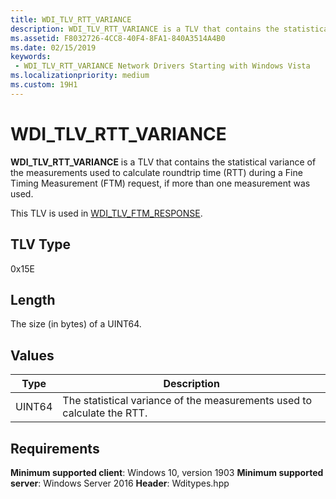 ```yaml
---
title: WDI_TLV_RTT_VARIANCE
description: WDI_TLV_RTT_VARIANCE is a TLV that contains the statistical variance of the measurements used to calculate roundtrip time (RTT) during a Fine Timing Measurement (FTM) request, if more than one measurement was used. 
ms.assetid: F8032726-4CC8-40F4-8FA1-840A3514A4B0
ms.date: 02/15/2019
keywords:
 - WDI_TLV_RTT_VARIANCE Network Drivers Starting with Windows Vista
ms.localizationpriority: medium
ms.custom: 19H1
---
```


# WDI_TLV_RTT_VARIANCE

**WDI_TLV_RTT_VARIANCE** is a TLV that contains the statistical variance of the measurements used to calculate roundtrip time (RTT) during a Fine Timing Measurement (FTM) request, if more than one measurement was used. 

This TLV is used in [WDI_TLV_FTM_RESPONSE](wdi-tlv-ftm-response.md).

## TLV Type

0x15E

## Length

The size (in bytes) of a UINT64.

## Values

| Type | Description |
| --- | --- |
| UINT64 | The statistical variance of the measurements used to calculate the RTT. |

## Requirements

**Minimum supported client**: Windows 10, version 1903
**Minimum supported server**: Windows Server 2016
**Header**: Wditypes.hpp
